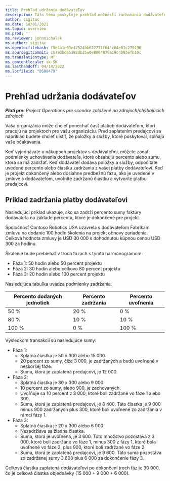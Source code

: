```yaml
---
title: Prehľad udržania dodávateľov
description: Táto téma poskytuje prehľad možností zachovania dodávateľov.
author: sigitac
ms.date: 10/01/2021
ms.topic: overview
ms.prod: ''
ms.reviewer: johnmichalak
ms.author: sigitac
ms.openlocfilehash: f9e4a1e63e47524bb622771f645c04e61c279496
ms.sourcegitcommit: c0792bd65d92db25e0e8864879a19c4b93efb10c
ms.translationtype: MT
ms.contentlocale: sk-SK
ms.lasthandoff: 04/14/2022
ms.locfileid: "8588479"
---
```

# <a name="vendor-retention-overview"></a>Prehľad udržania dodávateľov

_**Platí pre:** Project Operations pre scenáre založené na zdrojoch/chýbajúcich zdrojoch_

Vaša organizácia môže chcieť ponechať časť platieb dodávateľom, ktorí pracujú na projektoch pre vašu organizáciu. Pred zaplatením predajcovi sa napríklad budete chcieť uistiť, že položky a služby, ktoré poskytoval, spĺňajú vaše očakávania.

Keď vyjednávate o nákupoch projektov s dodávateľmi, môžete zadať podmienky uchovávania dodávateľa, ktoré obsahujú percento alebo sumu, ktorá sa má zadržať. Keď dodávateľ dodáva položky a služby, odpočítate uvedené percento alebo čiastku zadržania z vašej platby dodávateľovi. Keď je projekt dokončený alebo dosiahne predbežnú fázu, ako je uvedené v zmluve s dodávateľom, uvoľníte zadržanú čiastku a vytvoríte platbu predajcovi.

## <a name="vendor-retention-example"></a>Príklad zadržania platby dodávateľovi

Nasledujúci príklad ukazuje, ako sa zadrží percento sumy faktúry dodávateľa na základe percenta, ktoré je dokončené pre projekt.

Spoločnosť Contoso Robotics USA uzavrela s dodávateľom Fabrikam zmluvu na dodanie 100 hodín školenia na projekt obnovy zariadenia. Celková hodnota zmluvy je USD 30 000 s dohodnutou kúpnou cenou USD 300 za hodinu.

Školenie bude prebiehať v troch fázach s týmto harmonogramom:

- Fáza 1: 50 hodín alebo 50 percent projektu
- Fáza 2: 30 hodín alebo celkovo 80 percent projektu
- Fáza 3: 20 hodín alebo 100 percent projektu

Nasledujúca tabuľka uvádza podmienky zadržania.

| **Percento dodaných jednotiek** | **Percento zadržania** | **Percento uvoľnenia** |
| --- | --- | --- |
| 50 % | 20 % | 0 % |
| 80 % | 10 % | 10 % |
| 100 % | 0 % | 100 % |

Výsledkom transakcií sú nasledujúce sumy:

- Fáza 1:
  - Splatná čiastka je 50 x 300 alebo 15 000.
  - 20 percent zo sumy, čiže 3 000, je zadržaných a budú uvoľnené v neskoršej fáze.
  - Suma, ktorá je zaplatená predajcovi, je 12 000.
- Fáza 2:
  - Splatná čiastka je 30 x 300 alebo 9 000.
  - 10 percent zo sumy, alebo 900, je zachovaných.
  - Uvoľňuje sa 10 percent z 3 000, ktoré boli zadržané vo fáze 1 alebo 300.
  - Suma, ktorá je zaplatená predajcovi, je 8 400. Táto čiastka je 9 000 mínus 900 zadržaných plus 300, ktoré boli uvoľnené zo zadržania v rámci fázy 1.
- Fáza 3:
  - Splatná čiastka je 20 x 300 alebo 6 000.
  - Nezadržiava sa žiadna čiastka.
  - Suma, ktorá je uvoľnená, je 3 600. Toto množstvo pozostáva z 3 000, ktoré boli zadržané vo fáze 1, mínus 300 z fázy 1, ktoré bola uvoľnené vo fáze 2, plus 900, ktoré boli zadržané vo fáze 2.
  - Suma, ktorá je zaplatená predajcovi, je 9 600. Táto suma pozostáva zo zadržanej sumy 3 600 plus 6 000 za dokončenie fázy 3.

Celková čiastka zaplatená dodávateľovi po dokončení troch fáz je 30 000, čo je celková čiastka objednávky (15 000 + 9 000 + 6 000).
